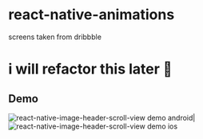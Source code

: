 ﻿# react-native-animations
screens taken from dribbble

# i will refactor this later 🎵

## Demo

![react-native-image-header-scroll-view demo android](./readmeAssets/demoAndroid.gif)|![react-native-image-header-scroll-view demo ios](./readmeAssets/demoIos.gif)
